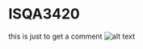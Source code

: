 # ISQA3420
this is just to get a comment 
<img src="https://c1.staticflickr.com/9/8452/7936998300_6ab78565ff_b.jpg" alt="alt text"/>
